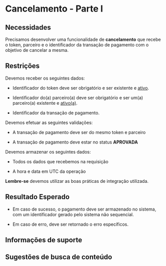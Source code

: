 # Cancelamento - Parte I

## Necessidades

Precisamos desenvolver uma funcionalidade de **cancelamento** que recebe o token, parceiro e o identificador da transação 
de pagamento com o objetivo de cancelar a mesma.

## Restrições

Devemos receber os seguintes dados:

- Identificador do token deve ser obrigatório e ser existente e [ativo](../02-token/020-token-lifecycle.md).

- Identificador do(a) parceiro(a) deve ser obrigatório e ser um(a) parceiro(a) existente e [ativo(a)](../01-parceiro/020-status-parceiro.md).

- Identificador da transação de pagamento.

Devemos efetuar as seguintes validações:

- A transação de pagamento deve ser do mesmo token e parceiro

- A transação de pagamento deve estar no status **APROVADA**

Devemos armazenar os seguintes dados:

- Todos os dados que recebemos na requisição

- A hora e data em UTC da operação

**Lembre-se** devemos utilizar as boas práticas de integração utilizada.

## Resultado Esperado

- Em caso de sucesso, o pagamento deve ser armazenado no sistema, com um identificador gerado pelo sistema não sequencial.

- Em caso de erro, deve ser retornado o erro específicos.

## Informações de suporte

## Sugestões de busca de conteúdo